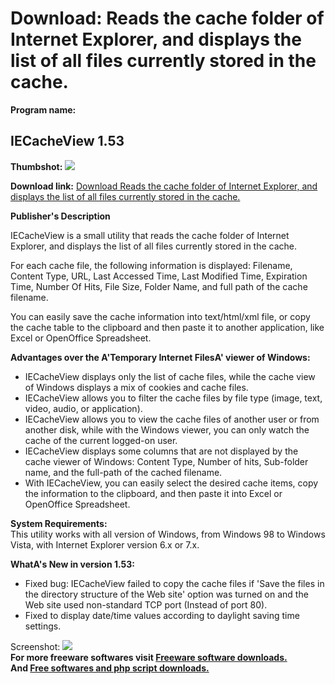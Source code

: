# Download: Reads the cache folder of Internet Explorer, and displays the list of all files currently stored in the cache.

**Program name:**

## IECacheView 1.53

  
**Thumbshot:** ![](http://www.freewarefiles.com/screenshot/iecacheview_md.jpg)   
  
**Download link:** [Download Reads the cache folder of Internet Explorer, and displays the list of all files currently stored in the cache.](http://freesoftwares.boysofts.com/IECacheView_program_37805.html)  
  


**Publisher's Description**  
  


IECacheView is a small utility that reads the cache folder of Internet Explorer, and displays the list of all files currently stored in the cache. 

For each cache file, the following information is displayed: Filename, Content Type, URL, Last Accessed Time, Last Modified Time, Expiration Time, Number Of Hits, File Size, Folder Name, and full path of the cache filename. 

You can easily save the cache information into text/html/xml file, or copy the cache table to the clipboard and then paste it to another application, like Excel or OpenOffice Spreadsheet. 

**Advantages over the A'Temporary Internet FilesA' viewer of Windows:**

  * IECacheView displays only the list of cache files, while the cache view of Windows displays a mix of cookies and cache files. 
  * IECacheView allows you to filter the cache files by file type (image, text, video, audio, or application). 
  * IECacheView allows you to view the cache files of another user or from another disk, while with the Windows viewer, you can only watch the cache of the current logged-on user. 
  * IECacheView displays some columns that are not displayed by the cache viewer of Windows: Content Type, Number of hits, Sub-folder name, and the full-path of the cached filename. 
  * With IECacheView, you can easily select the desired cache items, copy the information to the clipboard, and then paste it into Excel or OpenOffice Spreadsheet. 

**System Requirements:**  
This utility works with all version of Windows, from Windows 98 to Windows Vista, with Internet Explorer version 6.x or 7.x.

**WhatA's New in version 1.53:**

  * Fixed bug: IECacheView failed to copy the cache files if 'Save the files in the directory structure of the Web site' option was turned on and the Web site used non-standard TCP port (Instead of port 80). 
  * Fixed to display date/time values according to daylight saving time settings. 

  
  
Screenshot: ![](http://www.freewarefiles.com/screenshot/iecacheview.jpg)   
**For more freeware softwares visit [Freeware software downloads.](http://freesoftwares.boysofts.com/)**   
**And [Free softwares and php script downloads.](http://www.boysofts.com/)**
